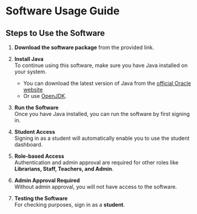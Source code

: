 # Software Usage Guide

## Steps to Use the Software

1. **Download the software package** from the provided link.

2. **Install Java**  
   To continue using this software, make sure you have Java installed on your system.  
   - You can download the latest version of Java from the [official Oracle website](https://www.oracle.com/java/technologies/javase-downloads.html)  
   - Or use [OpenJDK](https://openjdk.org/install/).

3. **Run the Software**  
   Once you have Java installed, you can run the software by first signing in.

4. **Student Access**  
   Signing in as a student will automatically enable you to use the student dashboard.

5. **Role-based Access**  
   Authentication and admin approval are required for other roles like **Librarians, Staff, Teachers, and Admin**.

6. **Admin Approval Required**  
   Without admin approval, you will not have access to the software.

7. **Testing the Software**  
   For checking purposes, sign in as a **student**.

